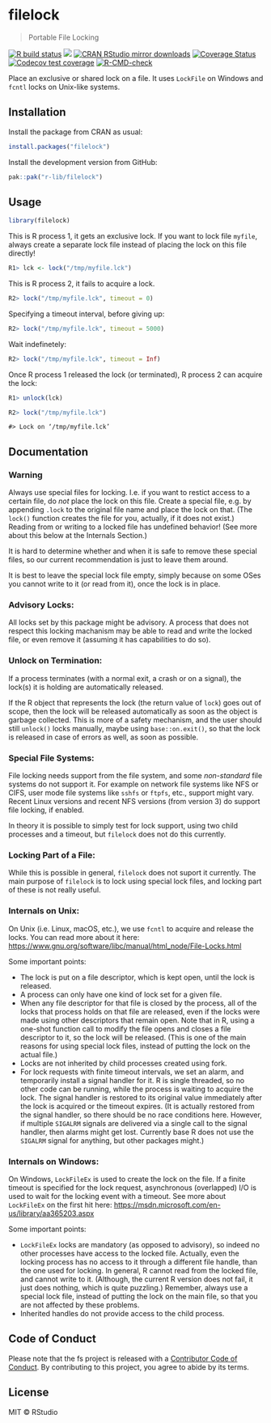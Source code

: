 
# filelock

> Portable File Locking

<!-- badges: start -->

[![R build
status](https://github.com/r-lib/filelock/workflows/R-CMD-check/badge.svg)](https://github.com/r-lib/filelock/actions)
[![](https://www.r-pkg.org/badges/version/filelock)](https://www.r-pkg.org/pkg/filelock)
[![CRAN RStudio mirror
downloads](https://cranlogs.r-pkg.org/badges/filelock)](https://www.r-pkg.org/pkg/filelock)
[![Coverage
Status](https://img.shields.io/codecov/c/github/r-lib/filelock/main.svg)](https://app.codecov.io/github/r-lib/filelock?branch=main)
[![Codecov test
coverage](https://codecov.io/gh/r-lib/filelock/branch/main/graph/badge.svg)](https://app.codecov.io/gh/r-lib/filelock?branch=main)
[![R-CMD-check](https://github.com/r-lib/filelock/actions/workflows/R-CMD-check.yaml/badge.svg)](https://github.com/r-lib/filelock/actions/workflows/R-CMD-check.yaml)
<!-- badges: end -->

Place an exclusive or shared lock on a file. It uses `LockFile` on
Windows and `fcntl` locks on Unix-like systems.

## Installation

Install the package from CRAN as usual:

``` r
install.packages("filelock")
```

Install the development version from GitHub:

``` r
pak::pak("r-lib/filelock")
```

## Usage

``` r
library(filelock)
```

This is R process 1, it gets an exclusive lock. If you want to lock file
`myfile`, always create a separate lock file instead of placing the lock
on this file directly!

``` r
R1> lck <- lock("/tmp/myfile.lck")
```

This is R process 2, it fails to acquire a lock.

``` r
R2> lock("/tmp/myfile.lck", timeout = 0)
```

Specifying a timeout interval, before giving up:

``` r
R2> lock("/tmp/myfile.lck", timeout = 5000)
```

Wait indefinetely:

``` r
R2> lock("/tmp/myfile.lck", timeout = Inf)
```

Once R process 1 released the lock (or terminated), R process 2 can
acquire the lock:

``` r
R1> unlock(lck)
```

``` r
R2> lock("/tmp/myfile.lck")
```

    #> Lock on ‘/tmp/myfile.lck’

## Documentation

### Warning

Always use special files for locking. I.e. if you want to restict access
to a certain file, do *not* place the lock on this file. Create a
special file, e.g. by appending `.lock` to the original file name and
place the lock on that. (The `lock()` function creates the file for you,
actually, if it does not exist.) Reading from or writing to a locked
file has undefined behavior! (See more about this below at the Internals
Section.)

It is hard to determine whether and when it is safe to remove these
special files, so our current recommendation is just to leave them
around.

It is best to leave the special lock file empty, simply because on some
OSes you cannot write to it (or read from it), once the lock is in
place.

### Advisory Locks:

All locks set by this package might be advisory. A process that does not
respect this locking machanism may be able to read and write the locked
file, or even remove it (assuming it has capabilities to do so).

### Unlock on Termination:

If a process terminates (with a normal exit, a crash or on a signal),
the lock(s) it is holding are automatically released.

If the R object that represents the lock (the return value of `lock`)
goes out of scope, then the lock will be released automatically as soon
as the object is garbage collected. This is more of a safety mechanism,
and the user should still `unlock()` locks manually, maybe using
`base::on.exit()`, so that the lock is released in case of errors as
well, as soon as possible.

### Special File Systems:

File locking needs support from the file system, and some *non-standard*
file systems do not support it. For example on network file systems like
NFS or CIFS, user mode file systems like `sshfs` or `ftpfs`, etc.,
support might vary. Recent Linux versions and recent NFS versions (from
version 3) do support file locking, if enabled.

In theory it is possible to simply test for lock support, using two
child processes and a timeout, but `filelock` does not do this
currently.

### Locking Part of a File:

While this is possible in general, `filelock` does not suport it
currently. The main purpose of `filelock` is to lock using special lock
files, and locking part of these is not really useful.

### Internals on Unix:

On Unix (i.e. Linux, macOS, etc.), we use `fcntl` to acquire and release
the locks. You can read more about it here:
<https://www.gnu.org/software/libc/manual/html_node/File-Locks.html>

Some important points:

-   The lock is put on a file descriptor, which is kept open, until the
    lock is released.
-   A process can only have one kind of lock set for a given file.
-   When any file descriptor for that file is closed by the process, all
    of the locks that process holds on that file are released, even if
    the locks were made using other descriptors that remain open. Note
    that in R, using a one-shot function call to modify the file opens
    and closes a file descriptor to it, so the lock will be released.
    (This is one of the main reasons for using special lock files,
    instead of putting the lock on the actual file.)
-   Locks are not inherited by child processes created using fork.
-   For lock requests with finite timeout intervals, we set an alarm,
    and temporarily install a signal handler for it. R is single
    threaded, so no other code can be running, while the process is
    waiting to acquire the lock. The signal handler is restored to its
    original value immediately after the lock is acquired or the timeout
    expires. (It is actually restored from the signal handler, so there
    should be no race conditions here. However, if multiple `SIGALRM`
    signals are delivered via a single call to the signal handler, then
    alarms might get lost. Currently base R does not use the `SIGALRM`
    signal for anything, but other packages might.)

### Internals on Windows:

On Windows, `LockFileEx` is used to create the lock on the file. If a
finite timeout is specified for the lock request, asynchronous
(overlapped) I/O is used to wait for the locking event with a timeout.
See more about `LockFileEx` on the first hit here:
<https://msdn.microsoft.com/en-us/library/aa365203.aspx>

Some important points:

-   `LockFileEx` locks are mandatory (as opposed to advisory), so indeed
    no other processes have access to the locked file. Actually, even
    the locking process has no access to it through a different file
    handle, than the one used for locking. In general, R cannot read
    from the locked file, and cannot write to it. (Although, the current
    R version does not fail, it just does nothing, which is quite
    puzzling.) Remember, always use a special lock file, instead of
    putting the lock on the main file, so that you are not affected by
    these problems.
-   Inherited handles do not provide access to the child process.

## Code of Conduct

Please note that the fs project is released with a [Contributor Code of
Conduct](https://r-lib.github.io/filelock/CODE_OF_CONDUCT.html). By
contributing to this project, you agree to abide by its terms.

## License

MIT © RStudio
